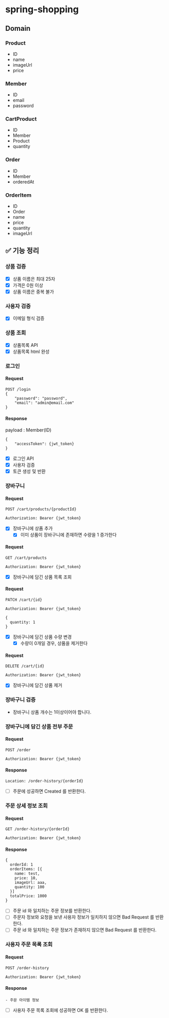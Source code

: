 # spring-shopping

## Domain

### Product
- ID
- name
- imageUrl
- price

### Member
- ID
- email
- password

### CartProduct
- ID
- Member
- Product
- quantity

### Order
- ID
- Member
- orderedAt

### OrderItem
- ID
- Order
- name
- price
- quantity
- imageUrl

## ✅ 기능 정리

### 상품 검증
- [x] 상품 이름은 최대 25자
- [x] 가격은 0원 이상
- [x] 상품 이름은 중복 불가

### 사용자 검증
- [x] 이메일 형식 검증

### 상품 조회

- [x] 상품목록 API
- [x] 상품목록 html 완성

### 로그인
#### Request
```
POST /login
{
    "password": "password",
    "email": "admin@email.com"
}
```
#### Response
payload : Member(ID)
```
{
    "accessToken": {jwt_token}
}
```
- [x] 로그인 API
- [x] 사용자 검증
- [x] 토큰 생성 및 반환

### 장바구니

#### Request
```
POST /cart/products/{productId}

Authorization: Bearer {jwt_token}
```
- [x] 장바구니에 상품 추가
  - [x] 이미 상품이 장바구니에 존재하면 수량을 1 증가한다

#### Request
```
GET /cart/products

Authorization: Bearer {jwt_token}
```
- [x] 장바구니에 담긴 상품 목록 조회

#### Request
```
PATCH /cart/{id}

Authorization: Bearer {jwt_token}

{
  quantity: 1
}
```
- [x] 장바구니에 담긴 상품 수량 변경
  - [x] 수량이 0개일 경우, 상품을 제거한다

#### Request
```
DELETE /cart/{id}

Authorization: Bearer {jwt_token}
```
- [x] 장바구니에 담긴 상품 제거

### 장바구니 검증
- 장바구니 상품 개수는 1이상이어야 합니다.

### 장바구니에 담긴 상품 전부 주문

#### Request
```
POST /order

Authorization: Bearer {jwt_token}
```

#### Response
```
Location: /order-history/{orderId}
```
- [ ] 주문에 성공하면 Created 를 반환한다.

### 주문 상세 정보 조회

#### Request
```
GET /order-history/{orderId}

Authorization: Bearer {jwt_token}
```

#### Response
```
{
  orderId: 1
  orderItems: [{
    name: test,
    price: 10,
    imageUrl: aaa,
    quantity: 100
  }]
  totalPrice: 1000
}

```
- [ ] 주문 id 와 일치하는 주문 정보를 반환한다.
- [ ] 주문자 정보와 요청을 보낸 사용자 정보가 일치하지 않으면 Bad Request 를 반환한다.
- [ ] 주문 id 와 일치하는 주문 정보가 존재하지 않으면 Bad Request 를 반환한다.

### 사용자 주문 목록 조회

#### Request
```
POST /order-history

Authorization: Bearer {jwt_token}
```

#### Response
```
- 주문 아이템 정보
```

- [ ] 사용자 주문 목록 조회에 성공하면 OK 를 반환한다.